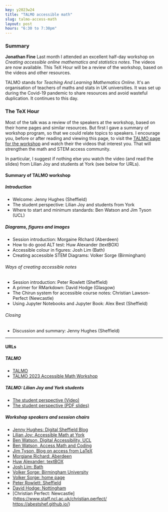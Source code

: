 ```yaml
---
key: y2023w24
title: "TALMO accessible math"
slug: talmo-access-math
layout: post
hours: "6:30 to 7:30pm"
---
```


### Summary


**Jonathan Fine** Last month I attended an excellent half-day workshop on
_Creating accessible online mathematics and statistics notes_. The
videos are now available. This TeX Hour will be a review of the
workshop, based on the videos and other resources.

TALMO stands for _Teaching And Learning Mathematics Online_. It's an
organisation of teachers of maths and stats in UK universities. It was
set up during the Covid-19 pandemic to share resources and avoid
wasteful duplication. It continues to this day.

### The TeX Hour

Most of the talk was a review of the speakers at the workshop, based
on their home pages and similar resources. But first I gave a summary
of workshop program, so that we could relate topics to speakers. I
encourage you, before or after reading and viewing this page, to visit
the [TALMO page for the workshop](http://talmo.uk/) and watch their
the videos that interest you. That will strengthen the math and STEM
access community.

In particular, I suggest if nothing else you watch the video (and read
the slides) from Lilian Joy and students at York (see below for URLs).

#### Summary of TALMO workshop

##### Introduction
* Welcome: Jenny Hughes (Sheffield)
* The student perspective: Lilian Joy and students from York
* Where to start and minimum standards: Ben Watson and Jim Tyson (UCL)

##### Diagrams, figures and images

* Session introduction: Morgaine RIchard (Aberdeen)
* How to do good ALT test: Huw Alexander (textBOX)
* Accessible colour in figures: Josh Lim (Bath)
* Creating accessible STEM Diagrams: Volker Sorge (Birmingham)

###### Ways of creating accessible notes

* Session introduction: Peter Rowlett (Sheffield)
* A primer for RMarkdown: David Hodge (Glasgow)
* The Chirun system for accessible course notes: Christian Lawson-Perfect (Newcastle)
* Using Jupyter Notebooks and Jupyter Book: Alex Best (Sheffield)

###### Closing

* Discussion and summary: Jenny Hughes (Sheffield)

---

#### URLs

##### TALMO

* [TALMO](http://talmo.uk/)
* [TALMO 2023 Accessible Math Workshop](http://talmo.uk/2023/accessiblemaths.html)

##### TALMO: Lilian Joy and York students
* [The student perspective (Video)](https://www.youtube.com/watch?v=XQaSTuKjHIY)
* [The student perspective (PDF slides)](http://talmo.uk/2023/slides/joy.pdf)

##### Workshop speakers and session chairs

* [Jenny Hughes: Digital Sheffield Blog](http://digitalsheffield.blogspot.com/)
* [Lilian Joy: Accessible Math at York](https://xerte.york.ac.uk/play.php?template_id=2036#Home)
* [Ben Watson, Digital Accessibility, UCL](https://www.ucl.ac.uk/isd/services/digital-accessibility-services/digital-accessibility-team)
* [Ben Watson, Access Math and Coding](https://www.ucl.ac.uk/isd/services/digital-accessibility-services/creating-accessible-content/mathematics-and-programming)
* [Jim Tyson, Blog on access from LaTeX](https://blogs.ucl.ac.uk/digital-education/2020/07/22/accessible-documents-from-latex/)
* [Morgiane Richard: Aberdeen](https://www.abdn.ac.uk/people/m.richard)
* [Huw Alexander: textBOX](https://www.textboxdigital.com/about)
* [Josh Lim: Bath](https://people.bath.ac.uk/jajhl20/)
* [Volker Sorge: Birmingham University](https://www.birmingham.ac.uk/staff/profiles/computer-science/academic-staff/sorge-volker.aspx)
* [Volker Sorge: home page](https://www.cs.bham.ac.uk//~vxs/index.php)
* [Peter Rowlett: Sheffield](https://www.shu.ac.uk/about-us/our-people/staff-profiles/peter-rowlett)
* [David Hodge: Nottingham](https://www.nottingham.ac.uk/news/expertiseguide/mathematical-sciences/dr-david-hodge.aspx)
* [Christian Perfect: Newcastle](https://www.staff.ncl.ac.uk/christian.perfect/
https://abestshef.github.io/)
